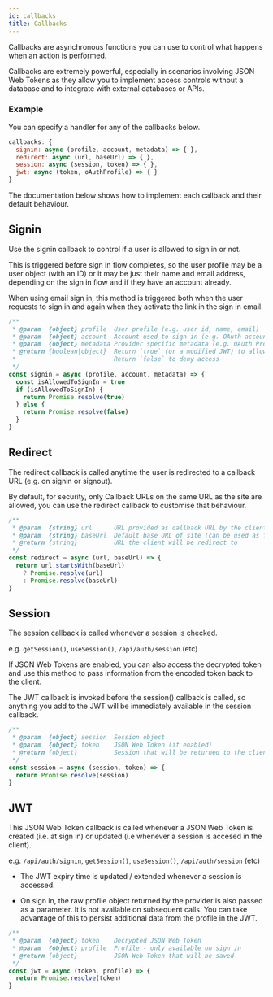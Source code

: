 ```yaml
---
id: callbacks
title: Callbacks
---
```


Callbacks are asynchronous functions you can use to control what happens when an action is performed.

Callbacks are extremely powerful, especially in scenarios involving JSON Web Tokens as they allow you to implement access controls without a database and to integrate with external databases or APIs.

### Example

You can specify a handler for any of the callbacks below.

```js title="pages/api/auth/[...nextauth.js]"
callbacks: {
  signin: async (profile, account, metadata) => { },
  redirect: async (url, baseUrl) => { },
  session: async (session, token) => { },
  jwt: async (token, oAuthProfile) => { }
}
```

The documentation below shows how to implement each callback and their default behaviour.

## Signin

Use the signin callback to control if a user is allowed to sign in or not.

This is triggered before sign in flow completes, so the user profile may be a
user object (with an ID) or it may be just their name and email address,
depending on the sign in flow and if they have an account already.

When using email sign in, this method is triggered both when the user requests
to sign in and again when they activate the link in the sign in email.

```js
/**
 * @param  {object} profile  User profile (e.g. user id, name, email)
 * @param  {object} account  Account used to sign in (e.g. OAuth account)
 * @param  {object} metadata Provider specific metadata (e.g. OAuth Profile)
 * @return {boolean|object}  Return `true` (or a modified JWT) to allow sign in
 *                           Return `false` to deny access
 */
const signin = async (profile, account, metadata) => {
  const isAllowedToSignIn = true
  if (isAllowedToSignIn) {
    return Promise.resolve(true)
  } else {
    return Promise.resolve(false)
  }
}
```

## Redirect

The redirect callback is called anytime the user is redirected to a callback URL
(e.g. on signin or signout).

By default, for security, only Callback URLs on the same URL as the site are
allowed, you can use the redirect callback to customise that behaviour.

```js
/**
 * @param  {string} url      URL provided as callback URL by the client
 * @param  {string} baseUrl  Default base URL of site (can be used as fallback)
 * @return {string}          URL the client will be redirect to
 */
const redirect = async (url, baseUrl) => {
  return url.startsWith(baseUrl)
    ? Promise.resolve(url)
    : Promise.resolve(baseUrl)
}
```

## Session

The session callback is called whenever a session is checked.

e.g. `getSession()`, `useSession()`, `/api/auth/session` (etc)

If JSON Web Tokens are enabled, you can also access the decrypted token and use
this method to pass information from the encoded token back to the client.

The JWT callback is invoked before the session() callback is called, so anything you add to the
JWT will be immediately available in the session callback.

```js
/**
 * @param  {object} session  Session object
 * @param  {object} token    JSON Web Token (if enabled)
 * @return {object}          Session that will be returned to the client 
 */
const session = async (session, token) => {
  return Promise.resolve(session)
}
```

## JWT

This JSON Web Token callback is called whenever a JSON Web Token is created (i.e. at sign 
in) or updated (i.e whenever a session is accesed in the client).

e.g. `/api/auth/signin`, `getSession()`, `useSession()`, `/api/auth/session` (etc)

* The JWT expiry time is updated / extended whenever a session is accessed.

* On sign in, the raw profile object returned by the provider is also passed as a parameter.
It is not available on subsequent calls. You can take advantage of this to persist additional data from the profile in the JWT.

```js
/**
 * @param  {object} token    Decrypted JSON Web Token
 * @param  {object} profile  Profile - only available on sign in
 * @return {object}          JSON Web Token that will be saved
 */
const jwt = async (token, profile) => {
  return Promise.resolve(token)
}
```

